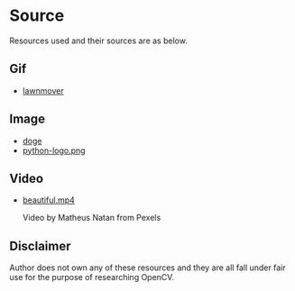 # Source
Resources used and their sources are as below.

## Gif
- [lawnmover](https://giphy.com/gifs/flying-lawn-mower-qGxSPzJtYXFhS "lawnmover.gif")

## Image
- [doge](https://i.kym-cdn.com/entries/icons/original/000/013/564/doge.jpg "doge.jpg")
- [python-logo.png](https://www.python.org/static/community_logos/python-logo-master-v3-TM-flattened.png "python-logo.png")

## Video
- [beautiful.mp4](https://www.pexels.com/video/footage-of-the-dog-chilling-in-the-sand-3929647/ "chill-dog.mp4")

  Video by Matheus Natan from Pexels

## Disclaimer
Author does not own any of these resources and they are all fall under fair use for the purpose of researching OpenCV.